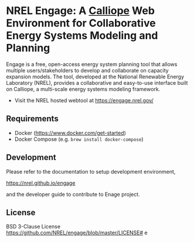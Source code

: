 # NREL Engage: A [Calliope](https://github.com/calliope-project/calliope) Web Environment for Collaborative Energy Systems Modeling and Planning

Engage is a free, open-access energy system planning tool that allows multiple users/stakeholders to develop and collaborate on capacity expansion models. The tool, developed at the National Renewable Energy Laboratory (NREL), provides a collaborative and easy-to-use interface built on Calliope, a multi-scale energy systems modeling framework.

- Visit the NREL hosted webtool at https://engage.nrel.gov/


## Requirements
- Docker (https://www.docker.com/get-started)
- Docker Compose (e.g. ```brew install docker-compose```)


## Development

Please refer to the documentation to setup development environment,

https://nrel.github.io/engage

and the developer guide to contribute to Enage project.

## License
BSD 3-Clause License
https://github.com/NREL/engage/blob/master/LICENSE# e
